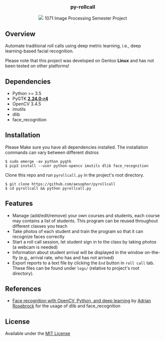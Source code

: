 <div align="center">
<h3>py-rollcall</h3>
<img src="https://i.imgur.com/f4yYQB2.png">
1071 Image Processing Semester Project
</div>

## Overview
Automate traditional roll calls using deep metric learning, i.e., deep learning-based facial recognition.

Please note that this project was developed on Gentoo **Linux** and has not been tested on other platforms!

## Dependencies
* Python >= 3.5
* PyGTK **[2.24.0-r4](https://gitweb.gentoo.org/repo/gentoo.git/tree/dev-python/pygtk/pygtk-2.24.0-r4.ebuild)**
* OpenCV 3.4.5
* imutils
* dlib
* face_recognition

## Installation
Please Make sure you have all dependencies installed. The installation commands can vary between different distros
```
$ sudo emerge -av python pygtk
$ pip3 install --user python-opencv imutils dlib face_recognition
```

Clone this repo and run `pyrollcall.py` in the project's root directory.
```
$ git clone https://github.com/aesophor/pyrollcall
$ cd pyrollcall && python pyrollcall.py
```

## Features
* Manage (add/edit/remove) your own courses and students, each course may contains a list of students. This program can be reused throughout different classes you teach
* Take photos of  each student and train the program so that it can recognize faces correctly
* Start a roll call session, let student sign in to the class by taking photos (a webcam is needed)
* Information about student arrival will be displayed in the window on-the-fly (e.g., arrival rate, who has and has not arrived)
* Export reports to a text file by clicking the `End` button in `roll call` tab. These files can be found under `logs/` (relative to project's root directory).

## References
* [Face recognition with OpenCV, Python, and deep learning](https://www.pyimagesearch.com/2018/06/18/face-recognition-with-opencv-python-and-deep-learning/) by [Adrian Rosebrock](https://www.pyimagesearch.com/author/adrian/) for the usage of dlib and face_recognition

## License
Available under the [MIT License](https://github.com/aesophor/pyrollcall/blob/master/LICENSE)

